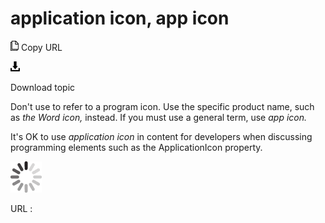 # application icon, app icon

![Copy URL](media/application-window-app-window/Copy.png)
Copy URL

![Download](media/application-window-app-window/Download.png)

Download topic

Don't use to refer to a program icon. Use the specific product name, such as *the* *Word* *icon,* instead. If you must use a general term, use *app icon.*

It's OK to use *application icon* in content for developers when discussing programming elements such as the ApplicationIcon property.

![In progress](media/application-window-app-window/activity-large.gif)

URL :
